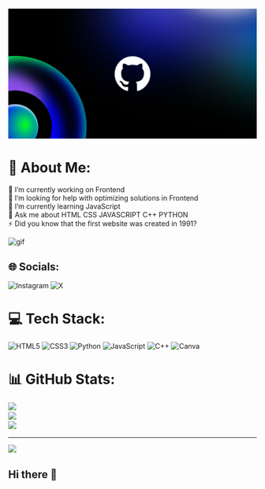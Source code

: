 ![logo](https://github.com/Muhammad-hassan18/Muhammad-hassan18/blob/main/github2.png)
# 💫 About Me:
🔭 I’m currently working on Frontend<br>🤝 I’m looking for help with optimizing solutions in Frontend<br>🌱 I’m currently learning JavaScript<br>💬 Ask me about  HTML CSS JAVASCRIPT C++ PYTHON<br>⚡ Did you know that the first website was created in 1991?

<img align="top" alt="gif" width="400" src="https://user-images.githubusercontent.com/55389276/140866485-8fb1c876-9a8f-4d6a-98dc-08c4981eaf70.gif"> 


## 🌐 Socials:

![Instagram](https://img.shields.io/badge/Instagram-%23E4405F.svg?logo=Instagram&logoColor=white)
![X](https://img.shields.io/badge/X-black.svg?logo=X&logoColor=white)


# 💻 Tech Stack:
![HTML5](https://img.shields.io/badge/html5-%23E34F26.svg?style=flat-square&logo=html5&logoColor=white) ![CSS3](https://img.shields.io/badge/css3-%231572B6.svg?style=flat-square&logo=css3&logoColor=white) ![Python](https://img.shields.io/badge/python-3670A0?style=flat-square&logo=python&logoColor=ffdd54) ![JavaScript](https://img.shields.io/badge/javascript-%23323330.svg?style=flat-square&logo=javascript&logoColor=%23F7DF1E) ![C++](https://img.shields.io/badge/c++-%2300599C.svg?style=flat-square&logo=c%2B%2B&logoColor=white) ![Canva](https://img.shields.io/badge/Canva-%2300C4CC.svg?style=flat-square&logo=Canva&logoColor=white)
# 📊 GitHub Stats:
![](https://github-readme-stats.vercel.app/api?username=Muhammad-hassan18&theme=neon&hide_border=false&include_all_commits=false&count_private=false)<br/>
![](https://github-readme-streak-stats.herokuapp.com/?user=Muhammad-hassan18&theme=neon&hide_border=false)<br/>
![](https://github-readme-stats.vercel.app/api/top-langs/?username=Muhammad-hassan18&theme=neon&hide_border=false&include_all_commits=false&count_private=false&layout=compact)

---
[![](https://visitcount.itsvg.in/api?id=Muhammad-hassan18&icon=2&color=0)](https://visitcount.itsvg.in)

## Hi there 👋

<!--
**Muhammad-hassan18/Muhammad-hassan18** is a ✨ _special_ ✨ repository because its `README.md` (this file) appears on your GitHub profile.

Here are some ideas to get you started:

- 🔭 I’m currently working on ...
- 🌱 I’m currently learning ...
- 👯 I’m looking to collaborate on ...
- 🤔 I’m looking for help with ...
- 💬 Ask me about ...
- 📫 How to reach me: ...
- 😄 Pronouns: ...
- ⚡ Fun fact: ...
-->
